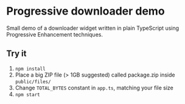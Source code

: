 # Progressive downloader demo

Small demo of a downloader widget written in plain TypeScript using Progressive Enhancement techniques.

## Try it

1. `npm install`
2. Place a big ZIP file (> 1GB suggested) called package.zip inside `public/files/`
2. Change `TOTAL_BYTES` constant in `app.ts`, matching your file size
3. `npm start`
